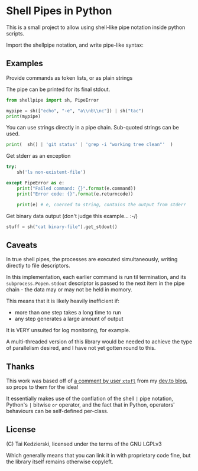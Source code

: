 # Shell Pipes in Python

This is a small project to allow using shell-like pipe notation inside python scripts.

Import the shellpipe notation, and write pipe-like syntax:

## Examples

Provide commands as token lists, or as plain strings

The pipe can be printed for its final stdout.

```python
from shellpipe import sh, PipeError

mypipe = sh(["echo", "-e", "a\\nb\\nc"]) | sh("tac")
print(mypipe)
```


You can use strings directly in a pipe chain. Sub-quoted strings can be used.

```python
print(  sh() | 'git status' | 'grep -i "working tree clean"'  )
```

Get stderr as an exception

```python
try:
    sh('ls non-existent-file')

except PipeError as e:
    print("Failed command: {}".format(e.command))
    print("Error code: {}".format(e.returncode))

    print(e) # e, coerced to string, contains the output from stderr
```


Get binary data output (don't judge this example... :-/)

```python
stuff = sh("cat binary-file").get_stdout()
```

## Caveats

In true shell pipes, the processes are executed simultaneously, writing directly to file descriptors.

In this implementation, each earlier command is run til termination, and its `subprocess.Popen.stdout` descriptor is passed to the next item in the pipe chain - the data may or may not be held in momory.

This means that it is likely heavily inefficient if:

* more than one step takes a long time to run
* any step generates a large amount of output

It is VERY unsuited for log monitoring, for example.

A multi-threaded version of this library would be needed to achieve the type of parallelism desired, and I have not yet gotten round to this.

## Thanks

This work was based off of [a comment by user `xtofl`](https://dev.to/xtofl/comment/14ihn) from my [dev.to blog](https://dev.to/taikedz), so props to them for the idea!

It essentially makes use of the conflation of the shell `|` pipe notation, Python's `|` bitwise `or` operator, and the fact that in Python, operators' behaviours can be self-defined per-class.

## License

(C) Tai Kedzierski, licensed under the terms of the GNU LGPLv3

Which generally means that you can link it in with proprietary code fine, but the library itself remains otherwise copyleft.
